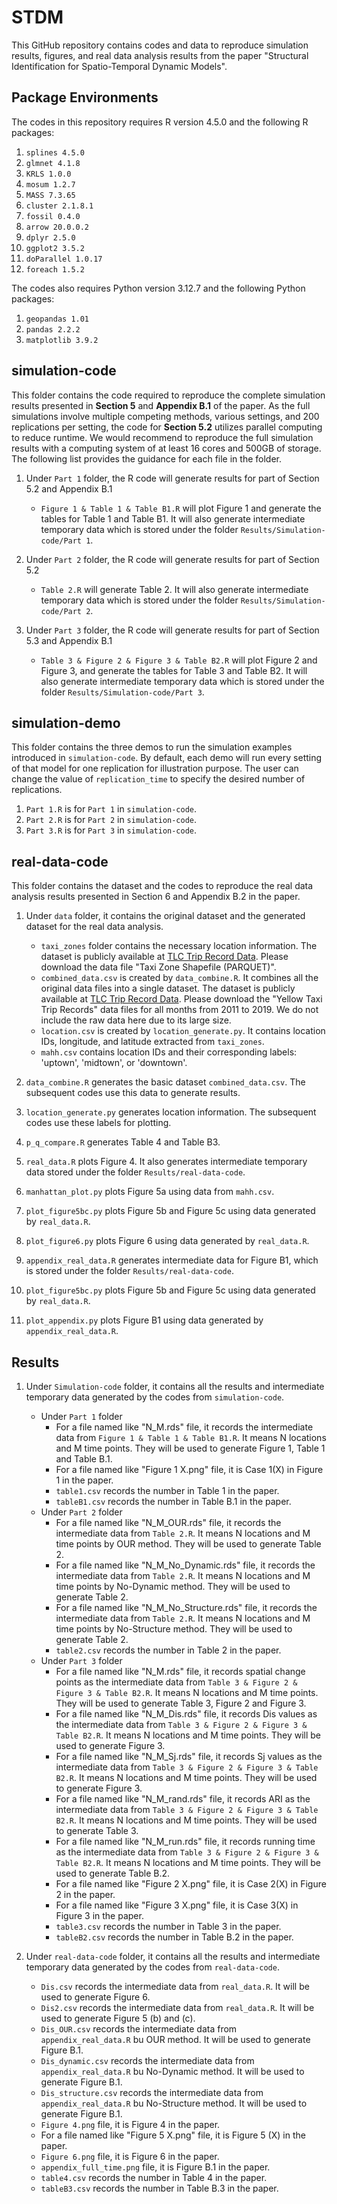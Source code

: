 # STDM
This GitHub repository contains codes and data to reproduce simulation results, figures, and real data analysis results from the paper "Structural Identification for Spatio-Temporal Dynamic Models".

## Package Environments
The codes in this repository requires R version 4.5.0 and the following R packages:
1. ```splines 4.5.0```
2. ```glmnet 4.1.8```
3. ```KRLS 1.0.0```
4. ```mosum 1.2.7```
5. ```MASS 7.3.65```
6. ```cluster 2.1.8.1```
7. ```fossil 0.4.0```
8. ```arrow 20.0.0.2```
9. ```dplyr 2.5.0```
10. ```ggplot2 3.5.2```
11. ```doParallel 1.0.17```
12. ```foreach 1.5.2```

The codes also requires Python version 3.12.7 and the following Python packages:
1. ```geopandas 1.01```
2. ```pandas 2.2.2```
3. ```matplotlib 3.9.2```

## simulation-code
This folder contains the code required to reproduce the complete simulation results presented in **Section 5** and **Appendix B.1** of the paper. As the full simulations involve multiple competing methods, various settings, and 200 replications per setting, the code for **Section 5.2** utilizes parallel computing to reduce runtime. We would recommend to reproduce the full simulation results with a computing system of at least 16 cores and 500GB of storage. The following list provides the guidance for each file in the folder.
1. Under ```Part 1``` folder, the R code will generate results for part of Section 5.2 and Appendix B.1  
   - ```Figure 1 & Table 1 & Table B1.R``` will plot Figure 1 and generate the tables for Table 1 and Table B1. It will also generate intermediate temporary data which is stored under the folder ```Results/Simulation-code/Part 1```.

2. Under ```Part 2``` folder, the R code will generate results for part of Section 5.2  
   - ```Table 2.R``` will generate Table 2. It will also generate intermediate temporary data which is stored under the folder ```Results/Simulation-code/Part 2```.

3. Under ```Part 3``` folder, the R code will generate results for part of Section 5.3 and Appendix B.1  
   - ```Table 3 & Figure 2 & Figure 3 & Table B2.R``` will plot Figure 2 and Figure 3, and generate the tables for Table 3 and Table B2. It will also generate intermediate temporary data which is stored under the folder ```Results/Simulation-code/Part 3```.

## simulation-demo
This folder contains the three demos to run the simulation examples introduced in ```simulation-code```. By default, each demo will run every setting of that model for one replication for illustration purpose. The user can change the value of ```replication_time``` to specify the desired number of replications. 
1. ```Part 1.R``` is for ```Part 1``` in ```simulation-code```.
2. ```Part 2.R``` is for ```Part 2``` in ```simulation-code```.
3. ```Part 3.R``` is for ```Part 3``` in ```simulation-code```.

## real-data-code
This folder contains the dataset and the codes to reproduce the real data analysis results presented in Section 6 and Appendix B.2 in the paper.

1. Under ```data``` folder, it contains the original dataset and the generated dataset for the real data analysis.  
   - ```taxi_zones``` folder contains the necessary location information. The dataset is publicly available at [TLC Trip Record Data](https://www.nyc.gov/site/tlc/about/tlc-trip-record-data.page). Please download the data file "Taxi Zone Shapefile (PARQUET)".  
   - ```combined_data.csv``` is created by ```data_combine.R```. It combines all the original data files into a single dataset. The dataset is publicly available at [TLC Trip Record Data](https://www.nyc.gov/site/tlc/about/tlc-trip-record-data.page). Please download the "Yellow Taxi Trip Records" data files for all months from 2011 to 2019. We do not include the raw data here due to its large size.  
   - ```location.csv``` is created by ```location_generate.py```. It contains location IDs, longitude, and latitude extracted from ```taxi_zones```.  
   - ```mahh.csv``` contains location IDs and their corresponding labels: 'uptown', 'midtown', or 'downtown'.

2. ```data_combine.R``` generates the basic dataset ```combined_data.csv```. The subsequent codes use this data to generate results.

3. ```location_generate.py``` generates location information. The subsequent codes use these labels for plotting.

4. ```p_q_compare.R``` generates Table 4 and Table B3.

5. ```real_data.R``` plots Figure 4. It also generates intermediate temporary data stored under the folder ```Results/real-data-code```.

6. ```manhattan_plot.py``` plots Figure 5a using data from ```mahh.csv```.

7. ```plot_figure5bc.py``` plots Figure 5b and Figure 5c using data generated by ```real_data.R```.

8. ```plot_figure6.py``` plots Figure 6 using data generated by ```real_data.R```.

9. ```appendix_real_data.R``` generates intermediate data for Figure B1, which is stored under the folder ```Results/real-data-code```.

10. ```plot_figure5bc.py``` plots Figure 5b and Figure 5c using data generated by ```real_data.R```.

11. ```plot_appendix.py``` plots Figure B1 using data generated by ```appendix_real_data.R```.

## Results
1. Under ```Simulation-code``` folder, it contains all the results and intermediate temporary data generated by the codes from ```simulation-code```.
   - Under ```Part 1``` folder
      * For a file named like "N_M.rds" file, it records the intermediate data from ```Figure 1 & Table 1 & Table B1.R```. It means N locations and M time points. They will be used to generate Figure 1, Table 1 and Table B.1.
      * For a file named like "Figure 1 X.png" file, it is Case 1(X) in Figure 1 in the paper.
      * ```table1.csv``` records the number in Table 1 in the paper.
      * ```tableB1.csv``` records the number in Table B.1 in the paper.
   - Under ```Part 2``` folder
      * For a file named like "N_M_OUR.rds" file, it records the intermediate data from ```Table 2.R```. It means N locations and M time points by OUR method. They will be used to generate Table 2.
      * For a file named like "N_M_No_Dynamic.rds" file, it records the intermediate data from ```Table 2.R```. It means N locations and M time points by No-Dynamic method. They will be used to generate Table 2.
      * For a file named like "N_M_No_Structure.rds" file, it records the intermediate data from ```Table 2.R```. It means N locations and M time points by No-Structure method. They will be used to generate Table 2.
      * ```table2.csv``` records the number in Table 2 in the paper.
   - Under ```Part 3``` folder
      * For a file named like "N_M.rds" file, it records spatial change points as the intermediate data from ```Table 3 & Figure 2 & Figure 3 & Table B2.R```. It means N locations and M time points. They will be used to generate Table 3, Figure 2 and Figure 3.
      * For a file named like "N_M_Dis.rds" file, it records Dis values as the intermediate data from ```Table 3 & Figure 2 & Figure 3 & Table B2.R```. It means N locations and M time points. They will be used to generate Figure 3.
      * For a file named like "N_M_Sj.rds" file, it records Sj values as the intermediate data from ```Table 3 & Figure 2 & Figure 3 & Table B2.R```. It means N locations and M time points. They will be used to generate Figure 3. 
      * For a file named like "N_M_rand.rds" file, it records ARI as the intermediate data from ```Table 3 & Figure 2 & Figure 3 & Table B2.R```. It means N locations and M time points. They will be used to generate Table 3.
      * For a file named like "N_M_run.rds" file, it records running time as the intermediate data from ```Table 3 & Figure 2 & Figure 3 & Table B2.R```. It means N locations and M time points. They will be used to generate Table B.2.
      * For a file named like "Figure 2 X.png" file, it is Case 2(X) in Figure 2 in the paper.
      * For a file named like "Figure 3 X.png" file, it is Case 3(X) in Figure 3 in the paper.
      * ```table3.csv``` records the number in Table 3 in the paper.
      * ```tableB2.csv``` records the number in Table B.2 in the paper.
    
2. Under ```real-data-code``` folder, it contains all the results and intermediate temporary data generated by the codes from ```real-data-code```.
   - ```Dis.csv``` records the intermediate data from ```real_data.R```. It will be used to generate Figure 6.
   - ```Dis2.csv``` records the intermediate data from ```real_data.R```. It will be used to generate Figure 5 (b) and (c).
   - ```Dis_OUR.csv``` records the intermediate data from ```appendix_real_data.R``` bu OUR method. It will be used to generate Figure B.1.
   - ```Dis_dynamic.csv``` records the intermediate data from ```appendix_real_data.R``` bu No-Dynamic method. It will be used to generate Figure B.1.
   - ```Dis_structure.csv``` records the intermediate data from ```appendix_real_data.R``` bu No-Structure method. It will be used to generate Figure B.1.
   - ```Figure 4.png``` file, it is Figure 4 in the paper.
   - For a file named like "Figure 5 X.png" file, it is Figure 5 (X) in the paper.
   - ```Figure 6.png``` file, it is Figure 6 in the paper.
   - ```appendix_full_time.png``` file, it is Figure B.1 in the paper.
   - ```table4.csv``` records the number in Table 4 in the paper.
   - ```tableB3.csv``` records the number in Table B.3 in the paper.

